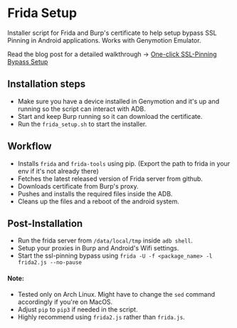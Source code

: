 # Frida Setup

Installer script for Frida and Burp's certificate to help setup bypass SSL Pinning in Android applications. 
Works with Genymotion Emulator.

Read the blog post for a detailed walkthrough -> <a href="https://blog.dixitaditya.com/one-click-ssl-pinning-bypass-setup/">One-click SSL-Pinning Bypass Setup</a>
## Installation steps

* Make sure you have a device installed in Genymotion and it's up and running so the script can interact with ADB.
* Start and keep Burp running so it can download the certificate.
* Run the `frida_setup.sh` to start the installer.

## Workflow

* Installs `frida` and `frida-tools` using pip. (Export the path to frida in your env if it's not already there)
* Fetches the latest released version of Frida server from github.
* Downloads certificate from Burp's proxy.
* Pushes and installs the required files inside the ADB.
* Cleans up the files and a reboot of the android system.

## Post-Installation

* Run the frida server from `/data/local/tmp` inside `adb shell`.
* Setup your proxies in Burp and Android's Wifi settings.
* Start the ssl-pinning bypass using `frida -U -f <package_name> -l frida2.js --no-pause`

#### Note: 

* Tested only on Arch Linux. Might have to change the `sed` command accordingly if you're on MacOS.
* Adjust `pip` to `pip3` if needed in the script.
* Highly recommend using `frida2.js` rather than `frida.js`.
